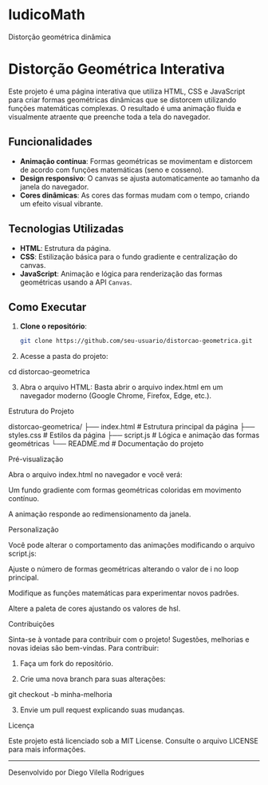 # ludicoMath
Distorção geométrica dinâmica 

# Distorção Geométrica Interativa

Este projeto é uma página interativa que utiliza HTML, CSS e JavaScript para criar formas geométricas dinâmicas que se distorcem utilizando funções matemáticas complexas. O resultado é uma animação fluida e visualmente atraente que preenche toda a tela do navegador.

## Funcionalidades

- **Animação contínua**: Formas geométricas se movimentam e distorcem de acordo com funções matemáticas (seno e cosseno).
- **Design responsivo**: O canvas se ajusta automaticamente ao tamanho da janela do navegador.
- **Cores dinâmicas**: As cores das formas mudam com o tempo, criando um efeito visual vibrante.

## Tecnologias Utilizadas

- **HTML**: Estrutura da página.
- **CSS**: Estilização básica para o fundo gradiente e centralização do canvas.
- **JavaScript**: Animação e lógica para renderização das formas geométricas usando a API `Canvas`.

## Como Executar

1. **Clone o repositório**:
   ```bash
   git clone https://github.com/seu-usuario/distorcao-geometrica.git

2. Acesse a pasta do projeto:

cd distorcao-geometrica


3. Abra o arquivo HTML: Basta abrir o arquivo index.html em um navegador moderno (Google Chrome, Firefox, Edge, etc.).



Estrutura do Projeto

distorcao-geometrica/
├── index.html       # Estrutura principal da página
├── styles.css       # Estilos da página
├── script.js        # Lógica e animação das formas geométricas
└── README.md        # Documentação do projeto

Pré-visualização

Abra o arquivo index.html no navegador e você verá:

Um fundo gradiente com formas geométricas coloridas em movimento contínuo.

A animação responde ao redimensionamento da janela.


Personalização

Você pode alterar o comportamento das animações modificando o arquivo script.js:

Ajuste o número de formas geométricas alterando o valor de i no loop principal.

Modifique as funções matemáticas para experimentar novos padrões.

Altere a paleta de cores ajustando os valores de hsl.


Contribuições

Sinta-se à vontade para contribuir com o projeto! Sugestões, melhorias e novas ideias são bem-vindas. Para contribuir:

1. Faça um fork do repositório.


2. Crie uma nova branch para suas alterações:

git checkout -b minha-melhoria


3. Envie um pull request explicando suas mudanças.



Licença

Este projeto está licenciado sob a MIT License. Consulte o arquivo LICENSE para mais informações.


---

Desenvolvido por Diego Vilella Rodrigues 


